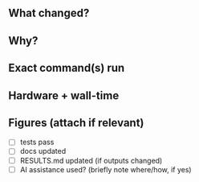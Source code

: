 ## What changed?
## Why?
## Exact command(s) run
## Hardware + wall-time
## Figures (attach if relevant)
- [ ] tests pass
- [ ] docs updated
- [ ] RESULTS.md updated (if outputs changed)
- [ ] AI assistance used? (briefly note where/how, if yes)
